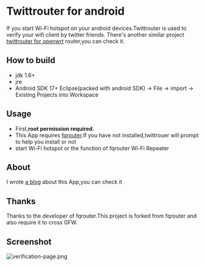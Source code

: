 Twittrouter for android
=======================
If you start Wi-Fi hotspot on your android devices.Twittrouter is used to verify your wifi client by twitter friends.
There's another similar project [twittrouter for openwrt](https://github.com/scola/twittrouter) router,you can check it.

How to build
------------
 * jdk 1.6+
 * jre
 * Android SDK 17+
Eclipse(packed with android SDK) -> File -> import -> Existing Projects into Workspace

Usage
-----
 * First,**root permission required**.
 * This App requires [fqrouter](https://s3-ap-southeast-1.amazonaws.com/fqrouter/fqrouter-latest.apk).If you have not installed,twittrouer will prompt to help you install or not
 * start Wi-Fi hotspot or the function of fqrouter Wi-Fi Repeater
    
About
-----
I wrote [a blog](http://scola.github.io/add-twitter-follower-verification-over-wifi/) about this App,you can check it

Thanks
------
Thanks to the developer of fqrouter.This project is forked from fqrouter and also require it to cross GFW.

Screenshot
----------
![verification-page.png](https://raw.github.com/scola/twittrouter-python/master/verification-page.png)
